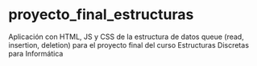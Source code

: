 # proyecto_final_estructuras

Aplicación con HTML, JS y CSS de la estructura de datos queue (read, insertion, deletion) para el proyecto final del curso Estructuras Discretas para Informática
